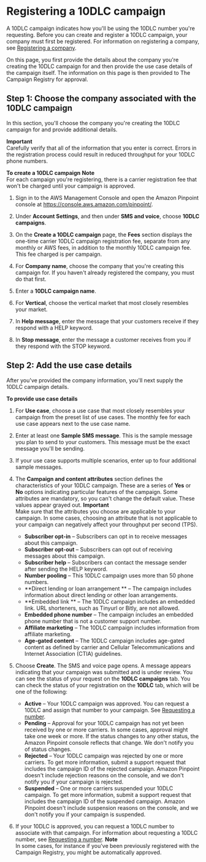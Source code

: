 # Registering a 10DLC campaign<a name="settings-register-campaign-10dlc"></a>

A 10DLC campaign indicates how you'll be using the 10DLC number you're requesting\. Before you can create and register a 10DLC campaign, your company must first be registered\. For information on registering a company, see [Registering a company](settings-register-company.md)\.

On this page, you first provide the details about the company you're creating the 10DLC campaign for and then provide the use case details of the campaign itself\. The information on this page is then provided to The Campaign Registry for approval\.

## Step 1: Choose the company associated with the 10DLC campaign<a name="register-campaign-10dlc"></a>

In this section, you'll choose the company you're creating the 10DLC campaign for and provide additional details\.

**Important**  
Carefully verify that all of the information that you enter is correct\. Errors in the registration process could result in reduced throughput for your 10DLC phone numbers\.

**To create a 10DLC campaign**
**Note**  
For each campaign you're registering, there is a carrier registration fee that won't be charged until your campaign is approved\. 

1. Sign in to the AWS Management Console and open the Amazon Pinpoint console at [https://console\.aws\.amazon\.com/pinpoint/](https://console.aws.amazon.com/pinpoint/)\.

1. Under **Account Settings**, and then under **SMS and voice**, choose **10DLC campaigns**\.

1. On the **Create a 10DLC campaign** page, the **Fees** section displays the one\-time carrier 10DLC campaign registration fee, separate from any monthly or AWS fees, in addition to the monthly 10DLC campaign fee\. This fee charged is per campaign\.

1. For **Company name**, choose the company that you're creating this campaign for\. If you haven't already registered the company, you must do that first\. 

1. Enter a **10DLC campaign name**\.

1. For **Vertical**, choose the vertical market that most closely resembles your market\.

1.  In **Help message**, enter the message that your customers receive if they respond with a HELP keyword\.

1. In **Stop message**, enter the message a customer receives from you if they respond with the STOP keyword\.

## Step 2: Add the use case details<a name="register-campaign-usecase"></a>

After you've provided the company information, you'll next supply the 10DLC campaign details\. 

**To provide use case details**

1. For **Use case**, choose a use case that most closely resembles your campaign from the preset list of use cases\. The monthly fee for each use case appears next to the use case name\.

1. Enter at least one **Sample SMS message**\. This is the sample message you plan to send to your customers\. This message must be the exact message you'll be sending\. 

1. If your use case supports multiple scenarios, enter up to four additional sample messages\.

1. The **Campaign and content attributes** section defines the characteristics of your 10DLC campaign\. These are a series of **Yes** or **No** options indicating particular features of the campaign\. Some attributes are mandatory, so you can't change the default value\. These values appear grayed out\.
**Important**  
Make sure that the attributes you choose are applicable to your campaign\. In some cases, choosing an attribute that is not applicable to your campaign can negatively affect your throughput per second \(TPS\)\.
   + **Subscriber opt\-in** – Subscribers can opt in to receive messages about this campaign\.
   + **Subscriber opt\-out** – Subscribers can opt out of receiving messages about this campaign\.
   + **Subscriber help** – Subscribers can contact the message sender after sending the HELP keyword\.
   + **Number pooling** – This 10DLC campaign uses more than 50 phone numbers\. 
   + **Direct lending or loan arrangement ** – The campaign includes information about direct lending or other loan arrangements\.
   + **Embedded link ** – The 10DLC campaign includes an embedded link\. URL shorteners, such as Tinyurl or Bitly, are not allowed\.
   + **Embedded phone number** – The campaign includes an embedded phone number that is not a customer support number\. 
   + **Affiliate marketing** – The 10DLC campaign includes information from affiliate marketing\.
   + **Age\-gated content** – The 10DLC campaign includes age\-gated content as defined by carrier and Cellular Telecommunications and Internet Association \(CTIA\) guidelines\.

1. Choose **Create**\. The SMS and voice page opens\. A message appears indicating that your campaign was submitted and is under review\. You can see the status of your request on the **10DLC campaigns** tab\. You can check the status of your registration on the **10DLC** tab, which will be one of the following:
   + **Active** – Your 10DLC campaign was approved\. You can request a 10DLC and assign that number to your campaign\. See [Requesting a number](settings-request-number.md)\.
   + **Pending** – Approval for your 10DLC campaign has not yet been received by one or more carriers\. In some cases, approval might take one week or more\. If the status changes to any other status, the Amazon Pinpoint console reflects that change\. We don't notify you of status changes\.
   + **Rejected** – Your 10DLC campaign was rejected by one or more carriers\. To get more information, submit a support request that includes the campaign ID of the rejected campaign\. Amazon Pinpoint doesn't include rejection reasons on the console, and we don't notify you if your campaign is rejected\.
   + **Suspended** – One or more carriers suspended your 10DLC campaign\. To get more information, submit a support request that includes the campaign ID of the suspended campaign\. Amazon Pinpoint doesn't include suspension reasons on the console, and we don't notify you if your campaign is suspended\.

1. If your 10DLC is approved, you can request a 10DLC number to associate with that campaign\. For information about requesting a 10DLC number, see [Requesting a number](settings-request-number.md)\.
**Note**  
In some cases, for instance if you've been previously registered with the Campaign Registry, you might be automatically approved\. 